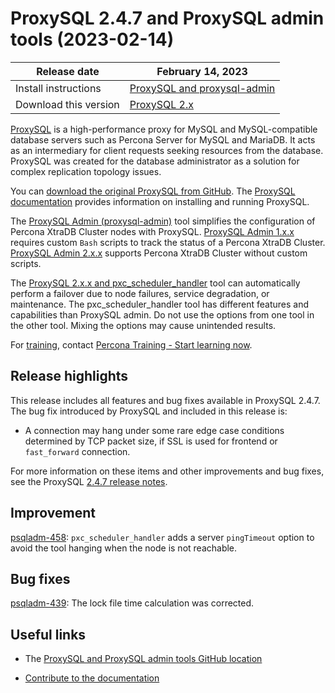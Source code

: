 # ProxySQL 2.4.7 and ProxySQL admin tools (2023-02-14)

| Release date | February 14, 2023 |
|---|---|
| Install instructions | [ProxySQL and proxysql-admin](https://docs.percona.com/proxysql/install-v2.html) |
| Download this version | [ProxySQL 2.x](https://www.percona.com/downloads/proxysql2/) |

[ProxySQL](https://proxysql.com/) is a high-performance proxy for MySQL and MySQL-compatible database servers such as Percona Server for MySQL and MariaDB. It acts as an intermediary for client requests seeking resources from the database. ProxySQL was created for the database administrator as a solution for complex replication topology issues. 

You can [download the original ProxySQL from GitHub](https://github.com/sysown/proxysql/releases). The [ProxySQL documentation](https://proxysql.com/documentation/) provides information on installing and running ProxySQL. 

The [ProxySQL Admin (proxysql-admin)](proxysql-admin-tool-v2-config.md) tool simplifies the configuration of Percona XtraDB Cluster nodes with ProxySQL. [ProxySQL Admin 1.x.x](proxysql-v1.md) requires custom `Bash` scripts to track the status of a Percona XtraDB Cluster. [ProxySQL Admin 2.x.x](proxysql-admin-tool-functions.md) supports Percona XtraDB Cluster without custom scripts.

The [ProxySQL 2.x.x and pxc_scheduler_handler](psh-overview.md) tool can automatically perform a failover due to node failures, service degradation, or maintenance. The pxc_scheduler_handler tool has different features and capabilities than ProxySQL admin. Do not use the options from one tool in the other tool. Mixing the options may cause unintended results.

For [training](https://www.percona.com/training), contact [Percona Training - Start learning now](https://learn.percona.com/contact-me).

## Release highlights

This release includes all features and bug fixes available in ProxySQL 2.4.7. The bug fix introduced by ProxySQL and included in this release is:

* A connection may hang under some rare edge case conditions determined by TCP packet size, if SSL is used for frontend or `fast_forward` connection. 

For more information on these items and other improvements and bug fixes, see the ProxySQL [2.4.7 release notes](https://github.com/sysown/proxysql/releases/tag/v2.4.7).

## Improvement

[psqladm-458](https://jira.percona.com/browse/PSQLADM-458): `pxc_scheduler_handler` adds a server `pingTimeout` option to avoid the tool hanging when the node is not reachable.

## Bug fixes

[psqladm-439](https://jira.percona.com/browse/PSQLADM-439): The lock file time calculation was corrected.

## Useful links

* The [ProxySQL and ProxySQL admin tools GitHub location](https://github.com/percona/proxysql-admin-tool)

* [Contribute to the documentation](https://github.com/percona/proxysql-admin-tool-doc/blob/main/contributing.md)
